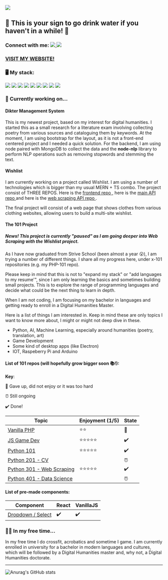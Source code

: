 ![](https://imgur.com/DAxT4ru.png)
## 
## 🚰 This is your sign to go drink water if you haven't in a while! 🚰
### Connect with me:  <a href="https://www.instagram.com/lidiacodes/" target="_blank"> ![](https://badgen.net/badge/icon/Instagram/pink?icon=https://svgshare.com/i/V8p.svg&label) </a>  <a href="https://www.linkedin.com/in/lidia-kovac/" target="_blank">![](https://badgen.net/badge/icon/LinkedIn/cyan?icon=rss&label)</a>

### <a href="https://lidiakovac.it" target="_blank">VISIT MY WEBSITE!</a>

### 🖥️ My stack: 

![](https://badgen.net/badge/icon/github/purple?icon=github&label) ![](https://badgen.net/badge/icon/postgresql?icon=postgresql&label) ![](https://badgen.net/badge/icon/React/cyan?icon=atom&label) ![](https://badgen.net/badge/icon/typescript?icon=typescript&label) ![](https://badgen.net/badge/icon/javascript/yellow?icon=https://upload.wikimedia.org/wikipedia/commons/9/99/Unofficial_JavaScript_logo_2.svg&label) ![](https://badgen.net/badge/icon/node.js/green?icon=https://svgshare.com/i/VAt.svg&label) ![](https://badgen.net/badge/icon/express.js/red?icon=bitcoin-lightning&label)
![](https://badgen.net/badge/icon/mongodb/green?icon=https://svgshare.com/i/VB3.svg&label) ![](https://badgen.net/badge/icon/python/blue?icon=slack&label)




### 💬 Currently working on...


#### Dikter Management System

This is my newest project, based on my interest for digital humanities.
I started this as a small research for a literature exam involving collecting poetry from various sources and cataloguing them by keywords. 
At the moment, I am using bootstrap for the layout, as it is not a front-end centered project and I needed a quick solution. 
For the backend, I am using node paired with MongoDB to collect the data and the <b>node-nlp</b> library to perform NLP operations such as removing stopwords and stemming the text. 

#### Wishlist
I am currently working on a project called Wishlist. I am using a number of technologies which is bigger than my usual MERN + TS combo. The project consist of THREE REPOS.
Here is the <a href='https://github.com/LidiaKovac/wishlist-ts' target='blank'> frontend repo </a>, here is the <a href='https://github.com/LidiaKovac/wishlist-be' target='blank'> main API repo </a> and here is the <a href='https://github.com/LidiaKovac/wishlist-be-py' target='blank'> web scraping API repo </a>. 

The final project will consist of a web page that shows clothes from various clothing websites, allowing users to build a multi-site wishlist. 


#### The 101 Project

##### News! This project is currently "paused" as I am going deeper into Web Scraping with the Wishlist project.
As I have now graduated from Strive School (been almost a year 😮), I am trying a number of different things. I share all my progress here, under x-101 repositories (e.g. my PHP-101 repo). 

Please keep in mind that this is not to "expand my stack" or "add languages to my resume'", since I am only learning the basics and sometimes building small projects. This is to explore the range of programming languages and decide what could be the next thing to learn in depth. 

When I am not coding, I am focusing on my bachelor in languages and getting ready to enroll in a Digital Humanities Master. 

Here is a list of things I am interested in. Keep in mind these are only topics I want to know more about, I might or might not deep dive in these. 

- Python, AI, Machine Learning, especially around humanities (poetry, translation, art)
- Game Development
- Some kind of desktop apps (like Electron)
- IOT, Raspeberry Pi and Arduino



#### List of 101 repos (will hopefully grow bigger soon 📚!): 
**Key**: 

🛑 Gave up, did not enjoy or it was too hard 

⏰ Still ongoing

✔️ Done! 


| Topic     | Enjoyment (1/5) | State
| ----------- | ----------- | ---------- |
| <a href="https://github.com/LidiaKovac/PHP-101">Vanilla PHP</a>     |   ⭐⭐     | 🛑
| <a href="https://github.com/LidiaKovac/JS_GameDev-101">JS Game Dev</a>   |  ⭐⭐⭐⭐⭐      | ✔️
| <a href='https://github.com/LidiaKovac/Python-101'>Python 101</a> | ⭐⭐⭐⭐⭐ | ✔️
| <a href='https://github.com/LidiaKovac/Python201-CV'>Python 201 - CV</a> | | ⏰
| <a href='https://github.com/LidiaKovac/Python301-WebScraping'>Python 301 - Web Scraping </a> | ⭐⭐⭐⭐⭐ | ✔️
| <a href='https://github.com/LidiaKovac/Python-401-DS-Basics'> Python 401 - Data Science </a> | | ⏰

#### List of pre-made components:

| Component                                                                                | React | VanillaJS |
| ---------------------------------------------------------------------------------------- | ------| --------- |
| <a href="https://github.com/LidiaKovac/custom-select-dropdown">Dropdown / Select</a>     |✔️     |✔️        |




### 🏋️‍♀️ In my free time... 

In my free time I do crossfit, acrobatics and sometime I game. I am currently enrolled in university for a bachelor in modern languages and cultures, which will be followed by a Digital Humanities master and, why not, a Digital Humanities doctorate. 

---

![Anurag's GitHub stats](https://github-readme-stats.vercel.app/api?username=LidiaKovac&show_icons=true&theme=dark)


